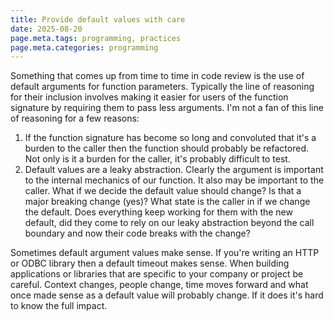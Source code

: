 ```yaml
---
title: Provide default values with care
date: 2025-08-20
page.meta.tags: programming, practices
page.meta.categories: programming
---
```


Something that comes up from time to time in code review is the use of default
arguments for function parameters. Typically the line of reasoning for their
inclusion involves making it easier for users of the function signature by
requiring them to pass less arguments. I'm not a fan of this line of reasoning
for a few reasons:

1. If the function signature has become so long and convoluted that it's a burden
   to the caller then the function should probably be refactored. Not only is it
   a burden for the caller, it's probably difficult to test.
1. Default values are a leaky abstraction. Clearly the argument is important to
   the internal mechanics of our function. It also may be important to the caller.
   What if we decide the default value should change? Is that a major breaking
   change (yes)? What state is the caller in if we change the default. Does everything
   keep working for them with the new default, did they come to rely on our leaky
   abstraction beyond the call boundary and now their code breaks with the change?

Sometimes default argument values make sense. If you're writing an HTTP or ODBC
library then a default timeout makes sense. When building applications or libraries
that are specific to your company or project be careful. Context changes, people
change, time moves forward and what once made sense as a default value
will probably change. If it does it's hard to know the full impact.
